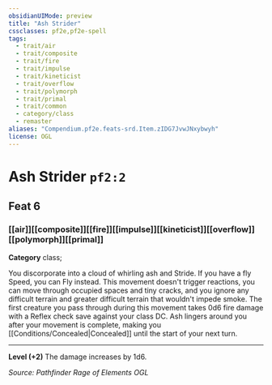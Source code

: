 ```yaml
---
obsidianUIMode: preview
title: "Ash Strider"
cssclasses: pf2e,pf2e-spell
tags:
  - trait/air
  - trait/composite
  - trait/fire
  - trait/impulse
  - trait/kineticist
  - trait/overflow
  - trait/polymorph
  - trait/primal
  - trait/common
  - category/class
  - remaster
aliases: "Compendium.pf2e.feats-srd.Item.zIDG7JvwJNxybwyh"
license: OGL
---
```

# Ash Strider `pf2:2`
## Feat 6
### [[air]][[composite]][[fire]][[impulse]][[kineticist]][[overflow]][[polymorph]][[primal]]

**Category** class; 




You discorporate into a cloud of whirling ash and Stride. If you have a fly Speed, you can Fly instead. This movement doesn't trigger reactions, you can move through occupied spaces and tiny cracks, and you ignore any difficult terrain and greater difficult terrain that wouldn't impede smoke. The first creature you pass through during this movement takes 0d6 fire damage with a Reflex check save against your class DC. Ash lingers around you after your movement is complete, making you [[Conditions/Concealed|Concealed]] until the start of your next turn.

* * *

**Level (+2)** The damage increases by 1d6.

*Source: Pathfinder Rage of Elements*
*OGL*